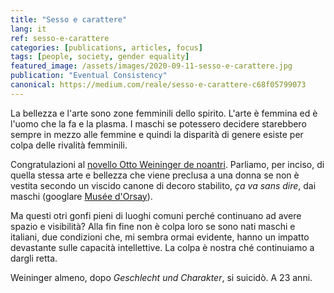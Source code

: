 ```yaml
---
title: "Sesso e carattere"
lang: it
ref: sesso-e-carattere
categories: [publications, articles, focus]
tags: [people, society, gender equality]
featured_image: /assets/images/2020-09-11-sesso-e-carattere.jpg
publication: "Eventual Consistency"
canonical: https://medium.com/reale/sesso-e-carattere-c68f05799073
---
```


La bellezza e l'arte sono zone femminili dello spirito. L'arte è femmina ed è l'uomo che la fa e la plasma. I maschi se potessero decidere starebbero sempre in mezzo alle femmine e quindi la disparità di genere esiste per colpa delle rivalità femminili.

Congratulazioni al [novello Otto Weininger de noantri](https://www.facebook.com/InArteMorgan/posts/3362883203772410). Parliamo, per inciso, di quella stessa arte e bellezza che viene preclusa a una donna se non è vestita secondo un viscido canone di decoro stabilito, *ça va sans dire*, dai maschi (googlare [Musée d'Orsay](https://www.bbc.com/news/world-europe-54099251)).

Ma questi otri gonfi pieni di luoghi comuni perché continuano ad avere spazio e visibilità? Alla fin fine non è colpa loro se sono nati maschi e italiani, due condizioni che, mi sembra ormai evidente, hanno un impatto devastante sulle capacità intellettive. La colpa è nostra ché continuiamo a dargli retta.

Weininger almeno, dopo *Geschlecht und Charakter*, si suicidò. A 23 anni.

